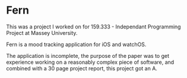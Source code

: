 # Fern
This was a project I worked on for 159.333 - Independant Programming Project at Massey University.

Fern is a mood tracking application for iOS and watchOS.

The application is incomplete, the purpose of the paper was to get experience working on a reasonably complex piece of software, and combined with a 30 page project report, this project got an A.
